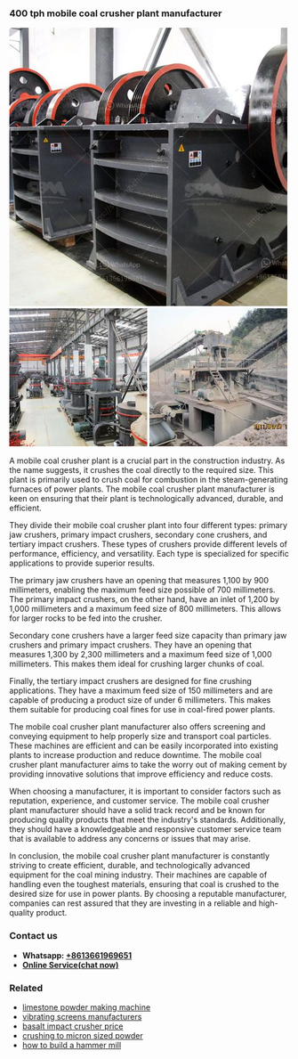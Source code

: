 <h3>400 tph mobile coal crusher plant manufacturer</h3><img src='1708499159.jpg' alt=''><p>A mobile coal crusher plant is a crucial part in the construction industry. As the name suggests, it crushes the coal directly to the required size. This plant is primarily used to crush coal for combustion in the steam-generating furnaces of power plants. The mobile coal crusher plant manufacturer is keen on ensuring that their plant is technologically advanced, durable, and efficient.</p><p>They divide their mobile coal crusher plant into four different types: primary jaw crushers, primary impact crushers, secondary cone crushers, and tertiary impact crushers. These types of crushers provide different levels of performance, efficiency, and versatility. Each type is specialized for specific applications to provide superior results.</p><p>The primary jaw crushers have an opening that measures 1,100 by 900 millimeters, enabling the maximum feed size possible of 700 millimeters. The primary impact crushers, on the other hand, have an inlet of 1,200 by 1,000 millimeters and a maximum feed size of 800 millimeters. This allows for larger rocks to be fed into the crusher.</p><p>Secondary cone crushers have a larger feed size capacity than primary jaw crushers and primary impact crushers. They have an opening that measures 1,300 by 2,300 millimeters and a maximum feed size of 1,000 millimeters. This makes them ideal for crushing larger chunks of coal.</p><p>Finally, the tertiary impact crushers are designed for fine crushing applications. They have a maximum feed size of 150 millimeters and are capable of producing a product size of under 6 millimeters. This makes them suitable for producing coal fines for use in coal-fired power plants.</p><p>The mobile coal crusher plant manufacturer also offers screening and conveying equipment to help properly size and transport coal particles. These machines are efficient and can be easily incorporated into existing plants to increase production and reduce downtime. The mobile coal crusher plant manufacturer aims to take the worry out of making cement by providing innovative solutions that improve efficiency and reduce costs.</p><p>When choosing a manufacturer, it is important to consider factors such as reputation, experience, and customer service. The mobile coal crusher plant manufacturer should have a solid track record and be known for producing quality products that meet the industry's standards. Additionally, they should have a knowledgeable and responsive customer service team that is available to address any concerns or issues that may arise.</p><p>In conclusion, the mobile coal crusher plant manufacturer is constantly striving to create efficient, durable, and technologically advanced equipment for the coal mining industry. Their machines are capable of handling even the toughest materials, ensuring that coal is crushed to the desired size for use in power plants. By choosing a reputable manufacturer, companies can rest assured that they are investing in a reliable and high-quality product.</p><h3>Contact us</h3><ul><li><strong>Whatsapp:&nbsp;<a href="https://wa.me/8613661969651">+8613661969651</a></strong></li><li><a href="https://swt.shibang-china.com/?git&amp;zhl&amp;400 tph mobile coal crusher plant manufacturer"><strong>Online Service(chat now)</strong></a></li></ul><h3>Related</h3><ul><li><a href='limestone powder making machine.md'>limestone powder making machine</a></li><li><a href='vibrating screens manufacturers.md'>vibrating screens manufacturers</a></li><li><a href='basalt impact crusher price.md'>basalt impact crusher price</a></li><li><a href='crushing to micron sized powder.md'>crushing to micron sized powder</a></li><li><a href='how to build a hammer mill.md'>how to build a hammer mill</a></li></ul>